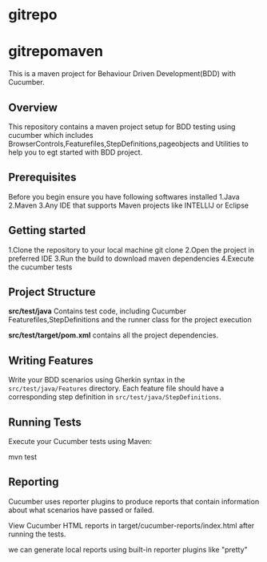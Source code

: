 # gitrepo

# gitrepomaven
This is a maven project for Behaviour Driven Development(BDD) with Cucumber.

## Overview
This repository contains a maven project setup for BDD testing using cucumber which includes BrowserControls,Featurefiles,StepDefinitions,pageobjects and Utilities to help you to egt started with BDD project.

## Prerequisites

Before you begin ensure you have following softwares installed
 1.Java
 2.Maven 
 3.Any IDE that supports Maven projects like INTELLIJ or Eclipse

 ## Getting started
 1.Clone the repository to your local machine
 git clone
 2.Open the project in preferred IDE
 3.Run the build to download maven dependencies
 4.Execute the cucumber tests

 ## Project Structure

 **src/test/java** Contains test code, including Cucumber Featurefiles,StepDefinitions and the runner class for the project execution

  **src/test/target/pom.xml**  contains all the  project dependencies.

## Writing Features

Write your BDD scenarios using Gherkin syntax in the `src/test/java/Features` directory. Each feature file should have a corresponding step definition in `src/test/java/StepDefinitions`.

## Running Tests

Execute your Cucumber tests using Maven:

mvn test

## Reporting

Cucumber uses reporter plugins to produce reports that contain information about what scenarios have passed or failed.

View Cucumber HTML reports in target/cucumber-reports/index.html after running the tests.

we can generate local reports using built-in reporter plugins like "pretty"
   

  
 


